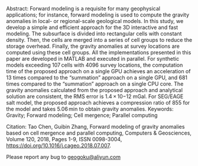 Abstract:
Forward modeling is a requisite for many geophysical applications; for instance, forward modeling is used to compute the gravity anomalies in local- or regional-scale geological models. In this study, we develop a simple and efficient approach for the 3D interactive and fast modeling. The subsurface is divided into rectangular cells with constant density. Then, the cells are merged into a series of cell groups to reduce the storage overhead. Finally, the gravity anomalies at survey locations are computed using these cell groups. All the implementations presented in this paper are developed in MATLAB and executed in parallel. For synthetic models exceeding 107 cells with 4096 survey locations, the computation time of the proposed approach on a single GPU achieves an acceleration of 13 times compared to the “summation” approach on a single GPU, and 681 times compared to the “summation” approach on a single CPU core. The gravity anomalies calculated from the proposed approach and analytical solution are consistent, the RMS error is 1.4 × 10−12 mGal. For SEG/EAGE salt model, the proposed approach achieves a compression ratio of 855 for the model and takes 5.06 min to obtain gravity anomalies.
Keywords: Gravity; Forward modeling; Cell mergence; Parallel computing


Citation:
Tao Chen, Guibin Zhang,
Forward modeling of gravity anomalies based on cell mergence and parallel computing,
Computers & Geosciences,
Volume 120,
2018,
Pages 1-9,
ISSN 0098-3004,
https://doi.org/10.1016/j.cageo.2018.07.007.


Please report any bug to geogoku@aliyun.com

